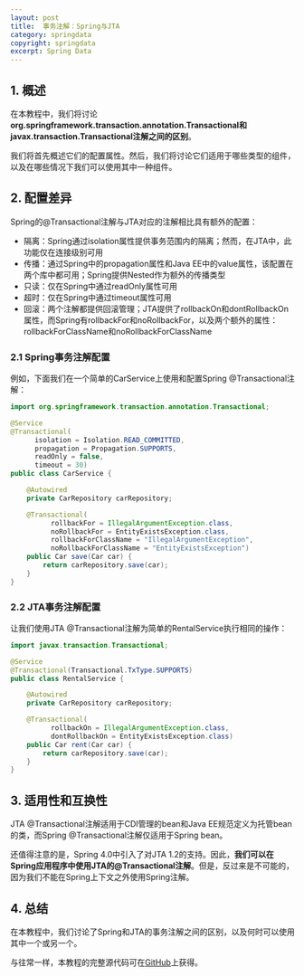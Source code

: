 ```yaml
---
layout: post
title:  事务注解：Spring与JTA
category: springdata
copyright: springdata
excerpt: Spring Data
---
```


## 1. 概述

在本教程中，我们将讨论**org.springframework.transaction.annotation.Transactional和javax.transaction.Transactional注解之间的区别**。

我们将首先概述它们的配置属性。然后，我们将讨论它们适用于哪些类型的组件，以及在哪些情况下我们可以使用其中一种组件。

## 2. 配置差异

Spring的@Transactional注解与JTA对应的注解相比具有额外的配置：

-   隔离：Spring通过isolation属性提供事务范围内的隔离；然而，在JTA中，此功能仅在连接级别可用
-   传播：通过Spring中的propagation属性和Java EE中的value属性，该配置在两个库中都可用；Spring提供Nested作为额外的传播类型
-   只读：仅在Spring中通过readOnly属性可用
-   超时：仅在Spring中通过timeout属性可用
-   回滚：两个注解都提供回滚管理；JTA提供了rollbackOn和dontRollbackOn属性，而Spring有rollbackFor和noRollbackFor，以及两个额外的属性：rollbackForClassName和noRollbackForClassName

### 2.1 Spring事务注解配置

例如，下面我们在一个简单的CarService上使用和配置Spring @Transactional注解：

```java
import org.springframework.transaction.annotation.Transactional;

@Service
@Transactional(
      isolation = Isolation.READ_COMMITTED,
      propagation = Propagation.SUPPORTS,
      readOnly = false,
      timeout = 30)
public class CarService {

    @Autowired
    private CarRepository carRepository;

    @Transactional(
          rollbackFor = IllegalArgumentException.class,
          noRollbackFor = EntityExistsException.class,
          rollbackForClassName = "IllegalArgumentException",
          noRollbackForClassName = "EntityExistsException")
    public Car save(Car car) {
        return carRepository.save(car);
    }
}
```

### 2.2 JTA事务注解配置

让我们使用JTA @Transactional注解为简单的RentalService执行相同的操作：

```java
import javax.transaction.Transactional;

@Service
@Transactional(Transactional.TxType.SUPPORTS)
public class RentalService {

    @Autowired
    private CarRepository carRepository;

    @Transactional(
          rollbackOn = IllegalArgumentException.class,
          dontRollbackOn = EntityExistsException.class)
    public Car rent(Car car) {
        return carRepository.save(car);
    }
}
```

## 3. 适用性和互换性

JTA @Transactional注解适用于CDI管理的bean和Java EE规范定义为托管bean的类，而Spring @Transactional注解仅适用于Spring bean。

还值得注意的是，Spring 4.0中引入了对JTA 1.2的支持。因此，**我们可以在Spring应用程序中使用JTA的@Transactional注解**。但是，反过来是不可能的，因为我们不能在Spring上下文之外使用Spring注解。

## 4. 总结

在本教程中，我们讨论了Spring和JTA的事务注解之间的区别，以及何时可以使用其中一个或另一个。

与往常一样，本教程的完整源代码可在[GitHub](https://github.com/tuyucheng7/taketoday-tutorial4j/tree/master/spring-data-modules)上获得。